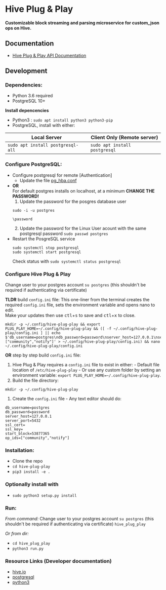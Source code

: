 # Hive Plug & Play

**Customizable block streaming and parsing microservice for custom_json ops on Hive.**


## Documentation

- [Hive Plug & Play API Documentation](/docs/api/api.md)

## Development

### Dependencies:
- Python 3.6 required
- PostgreSQL 10+<br/>

**Install depencencies**<br/>
- Python3 : `sudo apt install python3 python3-pip`
- PostgreSQL, install with either:

| Local Server  | Client Only (Remote server) |
| ------------- | ------------- |
| ```sudo apt install postgresql-all```  | ```sudo apt install postgresql```  |

### Configure PostgreSQL:
- Configure postgresql for remote [Authentication]
  - Update the file [pg_hba.conf](https://stackoverflow.com/a/18664239)
- **OR** <br/>For default postgres installs on localhost, at a minimum **CHANGE THE PASSWORD!**
  1. Update the password for the posgres database user
  ```
  sudo -i -u postgres
  ```
  ```
  \password
  ```
  2. Update the password for the Linux User acount with the same postgresql password `sudo passwd postgres`
- Restart the PosgreSQL service
  ```
  sudo systemctl stop postgresql
  sudo systemctl start postgresql
  ```
  Check status with `sudo systemctl status postgresql`

### Configure Hive Plug & Play
Change user to your postgres account `su postgres` (this shouldn't be required if authenticating via certificate)

**TLDR** build `config.ini` file:
This one-liner from the terminal creates the required `config.ini` file, sets the environment variable and opens nano to edit. <br/>Make your updates then use <kbd>ctl</kbd>+<kbd>s</kbd> to save and <kbd>ctl</kbd>+<kbd>x</kbd> to close.
```
mkdir -p ~/.config/hive-plug-play && export PLUG_PLAY_HOME=~/.config/hive-plug-play && ([ -f ~/.config/hive-plug-play/config.ini ] || echo $'db_username=postgres\ndb_password=password\nserver_host=127.0.0.1\nserver_port=5432\nssl_cert=\nssl_key=\nstart_block=53877365\nop_ids=["community","notify"]' > ~/.config/hive-plug-play/config.ini) && nano ~/.config/hive-plug-play/config.ini
```

**OR** step by step build `config.ini` file:
  1. Hive Plug & Play requires a `config.ini` file to exist in either:
    - Default file location of `/etc/hive-plug-play` 
    - Or use any custom folder by setting an environment variable: `export PLUG_PLAY_HOME=~/.config/hive-plug-play`.
  1. Build the file directory:
  ```
  mkdir -p ~/.config/hive-plug-play
  ```
  1. Create the `config.ini` file 
    - Any text editor should do:
  ```
  db_username=postgres
  db_password=password
  server_host=127.0.0.1
  server_port=5432
  ssl_cert=
  ssl_key=
  start_block=53877365
  op_ids=["community","notify"]
  ```

### Installation:

- Clone the repo
- `cd hive-plug-play`
- `pip3 install -e .`
### Optionally install with
- `sudo python3 setup.py install`

### Run:

*From command:*
Change user to your postgres account `su postgres` (this shouldn't be required if authenticating via certificate)
`hive_plug_play`

*Or from dir:*

- `cd hive_plug_play`
- `python3 run.py`

### Resource Links (Developer documentation)
- [hive.io](https://developers.hive.io/)
- [postgresql](https://www.postgresql.org/docs/)
- [python3](https://docs.python.org/3/)
